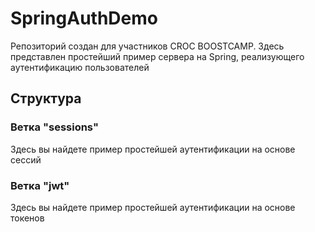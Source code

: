 # SpringAuthDemo

Репозиторий создан для участников CROC BOOSTCAMP. Здесь представлен простейший пример сервера на Spring, реализующего аутентификацию пользователей

## Структура 

### Ветка "sessions"
Здесь вы найдете пример простейшей аутентификации на основе сессий

### Ветка "jwt"
Здесь вы найдете пример простейшей аутентификации на основе токенов
